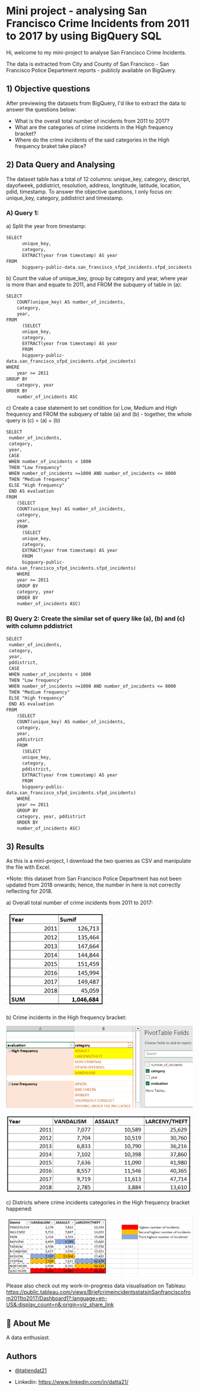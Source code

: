 
# Mini project - analysing San Francisco Crime Incidents from 2011 to 2017 by using BigQuery SQL

Hi, welcome to my mini-project to analyse San Francisco Crime Incidents.

The data is extracted from City and County of San Francisco - San Francisco Police Department reports - publicly available on BigQuery.


## 1) Objective questions
After previewing the datasets from BigQuery, I'd like to extract the data to answer the questions below:
- What is the overall total number of incidents from 2011 to 2017?
- What are the categories of crime incidents in the High frequency bracket?
- Where do the crime incidents of the said categories in the High frequency braket take place?

## 2) Data Query and Analysing
The dataset table has a total of 12 columns: unique_key, category, descript, dayofweek, pddistrict, resolution, address, longtitude, latitude, location, pdid, timestamp. To answer the objective questions, I only focus on: unique_key, category, pddistrict and timestamp.

### A) Query 1:

a) Split the year from timestamp:


```
SELECT
      unique_key,
      category,
      EXTRACT(year from timestamp) AS year
FROM
      bigquery-public-data.san_francisco_sfpd_incidents.sfpd_incidents
```


b) Count the value of unique_key, group by category and year, where year is more than and equate to 2011, and FROM the subquery of table in (a):

```
SELECT
    COUNT(unique_key) AS number_of_incidents,
    category,
    year,
FROM
      (SELECT
      unique_key,
      category,
      EXTRACT(year from timestamp) AS year
      FROM
      bigquery-public-data.san_francisco_sfpd_incidents.sfpd_incidents)
WHERE
    year >= 2011
GROUP BY
    category, year
ORDER BY
    number_of_incidents ASC
```

c) Create a case statement to set condition for Low, Medium and High frequency and FROM the subquery of table (a) and (b) - together, the whole query is (c) = (a) + (b)

```
SELECT
 number_of_incidents,
 category,
 year,
 CASE
 WHEN number_of_incidents < 1000
 THEN "Low frequency"
 WHEN number_of_incidents >=1000 AND number_of_incidents <= 8000
 THEN "Medium frequency"
 ELSE "High frequency"
 END AS evaluation
FROM
    (SELECT
    COUNT(unique_key) AS number_of_incidents,
    category,
    year,
    FROM
      (SELECT
      unique_key,
      category,
      EXTRACT(year from timestamp) AS year
      FROM
      bigquery-public-data.san_francisco_sfpd_incidents.sfpd_incidents)
    WHERE
    year >= 2011
    GROUP BY
    category, year
    ORDER BY
    number_of_incidents ASC)
```

### B) Query 2: Create the similar set of query like (a), (b) and (c) with column pddistrict

```
SELECT
 number_of_incidents,
 category,
 year,
 pddistrict,
 CASE
 WHEN number_of_incidents < 1000
 THEN "Low frequency"
 WHEN number_of_incidents >=1000 AND number_of_incidents <= 8000
 THEN "Medium frequency"
 ELSE "High frequency"
 END AS evaluation
FROM
    (SELECT
    COUNT(unique_key) AS number_of_incidents,
    category,
    year,
    pddistrict
    FROM
      (SELECT
      unique_key,
      category,
      pddistrict,
      EXTRACT(year from timestamp) AS year
      FROM
      bigquery-public-data.san_francisco_sfpd_incidents.sfpd_incidents)
    WHERE
    year >= 2011
    GROUP BY
    category, year, pddistrict
    ORDER BY
    number_of_incidents ASC)
```


## 3) Results
As this is a mini-project, I download the two queries as CSV and manipulate the file with Excel.

*Note: this dataset from San Francisco Police Department has not been updated from 2018 onwards; hence, the number in here is not correctly reflecting for 2018.

a) Overall total number of crime incidents from 2011 to 2017:

![alt text](https://github.com/tatiendat21/SFPDcrimeincidents/blob/main/Overall%20total%20number%20of%20crime%20incidents.png?raw=true)

b) Crime incidents in the High frequency bracket:

![alt text](https://github.com/tatiendat21/SFPDcrimeincidents/blob/main/Crime%20incidents%20in%20the%20high%20frequency%20bracket.png?raw=true)

![alt text](https://github.com/tatiendat21/SFPDcrimeincidents/blob/main/Crime%20incidents%20in%20the%20high%20frequency%20bracket%20(2).png?raw=true)

c) Districts where crime incidents categories in the High frequency bracket happened:

![alt text](https://github.com/tatiendat21/SFPDcrimeincidents/blob/main/District%20where%20crime%20incident%20categories%20happened%20in%20the%20high%20frequency%20bracket.png?raw=true)

Please also check out my work-in-progress data visualisation on Tableau: https://public.tableau.com/views/BriefcrimeincidentsstatsinSanfranciscofrom2011to2017/Dashboard1?:language=en-US&:display_count=n&:origin=viz_share_link

## 🚀 About Me
A data enthusiast.

## Authors

- [@tatiendat21](https://github.com/tatiendat21)

- Linkedin: https://www.linkedin.com/in/datta21/
